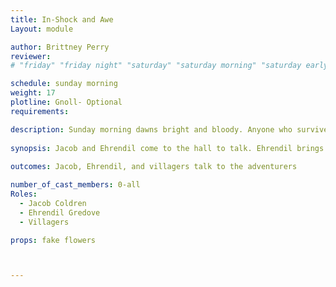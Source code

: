 ```yaml
---
title: In-Shock and Awe
Layout: module

author: Brittney Perry
reviewer: 
# "friday" "friday night" "saturday" "saturday morning" "saturday early afternoon" "saturday early evening" "saturday night" "reaction" "tavern setup" "townsfolk" "randoms"

schedule: sunday morning
weight: 17
plotline: Gnoll- Optional
requirements: 

description: Sunday morning dawns bright and bloody. Anyone who survived the night before is welcome into the gathering hall.
 
synopsis: Jacob and Ehrendil come to the hall to talk. Ehrendil brings flowers. The villagers who survived the night come in to thank everyone and talk. This is an optional mod for NPC entertainment. Jacob is distraught and  repentant about the 
   
outcomes: Jacob, Ehrendil, and villagers talk to the adventurers

number_of_cast_members: 0-all
Roles: 
  - Jacob Coldren
  - Ehrendil Gredove
  - Villagers

props: fake flowers



---
```


